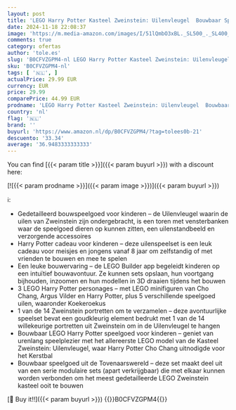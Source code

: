 ```yaml
---
layout: post
title: 'LEGO Harry Potter Kasteel Zweinstein: Uilenvleugel  Bouwbaar Speelgoed  Bouwpakket voor Kinderen met 3 Personages Minifiguren  Cadeau voor Meisjes  Jongens en Fans vanaf 8 jaar 76430'
date: 2024-11-18 22:08:37
image: 'https://m.media-amazon.com/images/I/51lQmbO3xBL._SL500_._SL400_.jpg'
comments: true
category: ofertas
author: 'tole.es'
slug: 'B0CFVZGPM4-nl LEGO Harry Potter Kasteel Zweinstein: Uilenvleugel...'
sku: 'B0CFVZGPM4-nl'
tags: [ '🇳🇱', ]
actualPrice: 29.99 EUR
currency: EUR
price: 29.99
comparePrice: 44.99 EUR
prodname: 'LEGO Harry Potter Kasteel Zweinstein: Uilenvleugel  Bouwbaar Speelgoed  Bouwpakket voor Kinderen met 3 Personages Minifiguren  Cadeau voor Meisjes  Jongens en Fans vanaf 8 jaar 76430'
country: 'nl'
flag: '🇳🇱'
brand: ''
buyurl: 'https://www.amazon.nl/dp/B0CFVZGPM4/?tag=tolees0b-21'
descuento: '33.34'
average: '36.9483333333333'
---
```


You can find [{{< param title >}}]({{< param buyurl >}}) with a discount here:

[![{{< param prodname >}}]({{< param image >}})]({{< param buyurl >}})

ℹ️:

- Gedetailleerd bouwspeelgoed voor kinderen – de Uilenvleugel waarin de uilen van Zweinstein zijn ondergebracht, is een toren met vensterbanken waar de speelgoed dieren op kunnen zitten, een uilenstandbeeld en verzorgende accessoires
- Harry Potter cadeau voor kinderen – deze uilenspeelset is een leuk cadeau voor meisjes en jongens vanaf 8 jaar om zelfstandig of met vrienden te bouwen en mee te spelen
- Een leuke bouwervaring – de LEGO Builder app begeleidt kinderen op een intuïtief bouwavontuur. Ze kunnen sets opslaan, hun voortgang bijhouden, inzoomen en hun modellen in 3D draaien tijdens het bouwen
- 3 LEGO Harry Potter personages – met LEGO minifiguren van Cho Chang, Argus Vilder en Harry Potter, plus 5 verschillende speelgoed uilen, waaronder Koekeroekus
- 1 van de 14 Zweinstein portretten om te verzamelen – deze avontuurlijke speelset bevat een goudkleurig element bedrukt met 1 van de 14 willekeurige portretten uit Zweinstein om in de Uilenvleugel te hangen
- Bouwbaar LEGO Harry Potter speelgoed voor kinderen – geniet van urenlang speelplezier met het allereerste LEGO model van de Kasteel Zweinstein: Uilenvleugel, waar Harry Potter Cho Chang uitnodigde voor het Kerstbal
- Bouwbaar speelgoed uit de Tovenaarswereld – deze set maakt deel uit van een serie modulaire sets (apart verkrijgbaar) die met elkaar kunnen worden verbonden om het meest gedetailleerde LEGO Zweinstein kasteel ooit te bouwen

[🛒 Buy it!!]({{< param buyurl >}})
{{<world>}}B0CFVZGPM4{{</world>}}
